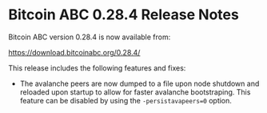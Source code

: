 # Bitcoin ABC 0.28.4 Release Notes

Bitcoin ABC version 0.28.4 is now available from:

  <https://download.bitcoinabc.org/0.28.4/>

This release includes the following features and fixes:
 - The avalanche peers are now dumped to a file upon node shutdown and reloaded
   upon startup to allow for faster avalanche bootstraping. This feature can be
   disabled by using the `-persistavapeers=0` option.
